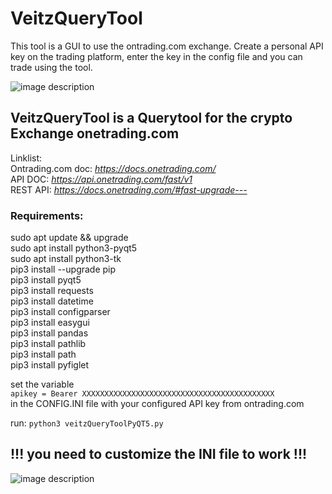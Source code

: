 
# VeitzQueryTool    

This tool is a GUI to use the ontrading.com exchange. Create a personal API key on the trading platform, enter the key in the config file and you can trade using the tool.     

<!-- <img src="[https://i.ibb.co/gZz7nrB/lizenzverwaltung.png](https://i.ibb.co/j6HCFqN/vqt.png)"/> -->
![image description](https://i.ibb.co/9NvFnKp/vqt.png)
   
## VeitzQueryTool is a Querytool for the crypto Exchange onetrading.com

Linklist:   
Ontrading.com doc: *https://docs.onetrading.com/*  
API DOC: *https://api.onetrading.com/fast/v1*   
REST API: *https://docs.onetrading.com/#fast-upgrade---*   

### Requirements:
sudo apt update && upgrade   
sudo apt install python3-pyqt5   
sudo apt install python3-tk   
pip3 install --upgrade pip   
pip3 install pyqt5    
pip3 install requests   
pip3 install datetime   
pip3 install configparser    
pip3 install easygui   
pip3 install pandas   
pip3 install pathlib   
pip3 install path   
pip3 install pyfiglet

set the variable    
`apikey = Bearer XXXXXXXXXXXXXXXXXXXXXXXXXXXXXXXXXXXXXXXXXXX`   
in the CONFIG.INI file with your configured API key from ontrading.com   

run:
`python3 veitzQueryToolPyQT5.py`  

## !!! you need to customize the INI file to work !!!  


 ![image description](https://i.ibb.co/dsJDWmSM/Screenshot-2025-09-04-220811.png)  
